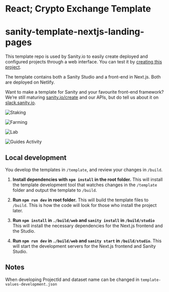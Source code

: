 # React; Crypto Exchange Template

# sanity-template-nextjs-landing-pages

This template repo is used by Sanity.io to easily create deployed and configured projects through a web interface. You can test it by [creating this project](https://www.sanity.io/create/?template=sanity-io%2Fsanity-template-nextjs-landing-pages).

The template contains both a Sanity Studio and a front-end in Next.js. Both are deployed on Netlify.

Want to make a template for Sanity and your favourite front-end framework? We’re still maturing [sanity.io/create](https://sanity.io/create) and our APIs, but do tell us about it on [slack.sanity.io](https://slack.sanity.io).

![Staking](https://firebasestorage.googleapis.com/v0/b/re-bench.appspot.com/o/Screenshot%20from%202021-07-21%2017-53-45.png?alt=media&token=cc160b15-e90b-48b5-9760-dfba65d4d36f)


![Farming](https://firebasestorage.googleapis.com/v0/b/re-bench.appspot.com/o/Screenshot%20from%202021-07-21%2017-53-56.png?alt=media&token=400d8e6b-4b5b-4073-b20e-a8e8994bbfcb)

![Lab](https://firebasestorage.googleapis.com/v0/b/re-bench.appspot.com/o/Screenshot%20from%202021-07-21%2017-54-19.png?alt=media&token=6260d3f6-d887-4057-8ed1-fe11cf9f63d1)

![Guides Activity](https://firebasestorage.googleapis.com/v0/b/re-bench.appspot.com/o/Screenshot%20from%202021-07-21%2017-54-37.png?alt=media&token=aec295f2-499c-4047-b6a8-8f3585c43406)

## Local development

You develop the templates in `/template`, and review your changes in `/build`.

1. **Install dependencies with `npm install` in the root folder.** This will install the template development tool that watches changes in the `/template` folder and output the template to `/build`.

2. **Run `npm run dev` in root folder.** This will build the template files to `/build`. This is how the code will look for those who install the project later.

3. **Run `npm install` in `./build/web` and `sanity install` in `/build/studio`** This will install the necessary dependencies for the Next.js frontend and the Studio.

4. **Run `npm run dev` in `./build/web` and `sanity start` in `/build/studio`**. This will start the development servers for the Next.js frontend and Sanity Studio.

## Notes

When developing ProjectId and dataset name can be changed in `template-values-development.json`
